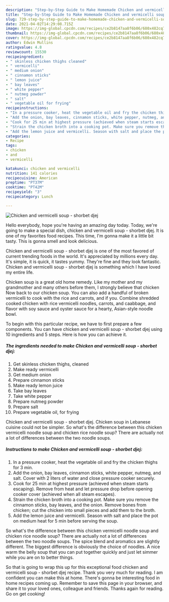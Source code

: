 ```yaml
---
description: "Step-by-Step Guide to Make Homemade Chicken and vermicelli soup - shorbet djej"
title: "Step-by-Step Guide to Make Homemade Chicken and vermicelli soup - shorbet djej"
slug: 729-step-by-step-guide-to-make-homemade-chicken-and-vermicelli-soup-shorbet-djej
date: 2021-04-02T14:29:08.715Z
image: https://img-global.cpcdn.com/recipes/ce2b8147aa8f6b06/680x482cq70/chicken-and-vermicelli-soup-shorbet-djej-recipe-main-photo.jpg
thumbnail: https://img-global.cpcdn.com/recipes/ce2b8147aa8f6b06/680x482cq70/chicken-and-vermicelli-soup-shorbet-djej-recipe-main-photo.jpg
cover: https://img-global.cpcdn.com/recipes/ce2b8147aa8f6b06/680x482cq70/chicken-and-vermicelli-soup-shorbet-djej-recipe-main-photo.jpg
author: Edwin Mullins
ratingvalue: 4.8
reviewcount: 15530
recipeingredient:
- " skinless chicken thighs cleaned"
- " vermicelli"
- " medium onion"
- " cinnamon sticks"
- " lemon juice"
- " bay leaves"
- " white pepper"
- " nutmeg powder"
- " salt"
- " vegetable oil for frying"
recipeinstructions:
- "In a pressure cooker, heat the vegetable oil and fry the chicken thighs for 3 min."
- "Add the onion, bay leaves, cinnamon sticks, white pepper, nutmeg, and salt. Cover with 2 liters of water and close pressure cooker securely."
- "Cook for 25 min at highest pressure (achieved when steam starts escaping). Remove from heat and let pressure drop before opening cooker cover (achieved when all steam escapes)."
- "Strain the chicken broth into a cooking pot. Make sure you remove the cinnamon sticks, bay leaves, and the onion. Remove bones from chicken; cut the chicken into small pieces and add them to the broth."
- "Add the lemon juice and vermicelli. Season with salt and place the pot on medium heat for 5 min before serving the soup."
categories:
- Recipe
tags:
- chicken
- and
- vermicelli

katakunci: chicken and vermicelli 
nutrition: 141 calories
recipecuisine: American
preptime: "PT37M"
cooktime: "PT42M"
recipeyield: "3"
recipecategory: Lunch

---
```



![Chicken and vermicelli soup - shorbet djej](https://img-global.cpcdn.com/recipes/ce2b8147aa8f6b06/680x482cq70/chicken-and-vermicelli-soup-shorbet-djej-recipe-main-photo.jpg)

Hello everybody, hope you're having an amazing day today. Today, we're going to make a special dish, chicken and vermicelli soup - shorbet djej. It is one of my favorites food recipes. This time, I'm gonna make it a little bit tasty. This is gonna smell and look delicious.

Chicken and vermicelli soup - shorbet djej is one of the most favored of current trending foods in the world. It's appreciated by millions every day. It's simple, it is quick, it tastes yummy. They're fine and they look fantastic. Chicken and vermicelli soup - shorbet djej is something which I have loved my entire life.

Chicken soup is a great old home remedy. Like my mother and my grandmother and many others before them, I strongly believe that chicken Now back to our chicken soup. You can also add a handful of broken vermicelli to cook with the rice and carrots, and if you. Combine shredded cooked chicken with rice vermicelli noodles, carrots, and caabbage, and flavor with soy sauce and oyster sauce for a hearty, Asian-style noodle bowl.


To begin with this particular recipe, we have to first prepare a few components. You can have chicken and vermicelli soup - shorbet djej using 10 ingredients and 5 steps. Here is how you can achieve it.

<!--inarticleads1-->

##### The ingredients needed to make Chicken and vermicelli soup - shorbet djej:

1. Get  skinless chicken thighs, cleaned
1. Make ready  vermicelli
1. Get  medium onion
1. Prepare  cinnamon sticks
1. Make ready  lemon juice
1. Take  bay leaves
1. Take  white pepper
1. Prepare  nutmeg powder
1. Prepare  salt
1. Prepare  vegetable oil, for frying


Chicken and vermicelli soup - shorbet djej. Chicken soup in Lebanese cuisine could not be simpler. So what&#39;s the difference between this chicken vermicelli noodle soup and chicken rice noodle soup? There are actually not a lot of differences between the two noodle soups. 

<!--inarticleads2-->

##### Instructions to make Chicken and vermicelli soup - shorbet djej:

1. In a pressure cooker, heat the vegetable oil and fry the chicken thighs for 3 min.
1. Add the onion, bay leaves, cinnamon sticks, white pepper, nutmeg, and salt. Cover with 2 liters of water and close pressure cooker securely.
1. Cook for 25 min at highest pressure (achieved when steam starts escaping). Remove from heat and let pressure drop before opening cooker cover (achieved when all steam escapes).
1. Strain the chicken broth into a cooking pot. Make sure you remove the cinnamon sticks, bay leaves, and the onion. Remove bones from chicken; cut the chicken into small pieces and add them to the broth.
1. Add the lemon juice and vermicelli. Season with salt and place the pot on medium heat for 5 min before serving the soup.


So what&#39;s the difference between this chicken vermicelli noodle soup and chicken rice noodle soup? There are actually not a lot of differences between the two noodle soups. The spice blend and aromatics are slightly different. The biggest difference is obviously the choice of noodles. A nice warm the belly soup that you can put together quickly and just let simmer while you are on to better things. 

So that is going to wrap this up for this exceptional food chicken and vermicelli soup - shorbet djej recipe. Thank you very much for reading. I am confident you can make this at home. There's gonna be interesting food in home recipes coming up. Remember to save this page in your browser, and share it to your loved ones, colleague and friends. Thanks again for reading. Go on get cooking!
